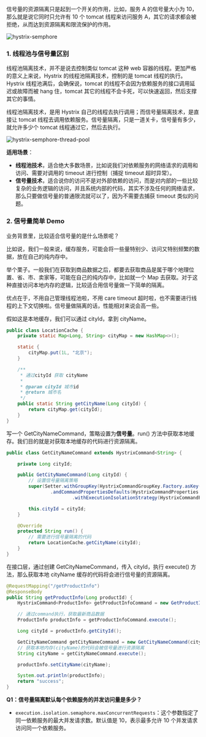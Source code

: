 信号量的资源隔离只是起到一个开关的作用，比如，服务 A 的信号量大小为 10，那么就是说它同时只允许有 10 个 tomcat 线程来访问服务 A，其它的请求都会被拒绝，从而达到资源隔离和限流保护的作用。

![hystrix-semphore](https://doocs.gitee.io/advanced-java/docs/high-availability/images/hystrix-semphore.png)



### 1. 线程池与信号量区别

线程池隔离技术，并不是说去控制类似 tomcat 这种 web 容器的线程。更加严格的意义上来说，Hystrix 的线程池隔离技术，控制的是 tomcat 线程的执行。Hystrix 线程池满后，会确保说，tomcat 的线程不会因为依赖服务的接口调用延迟或故障而被 hang 住，tomcat 其它的线程不会卡死，可以快速返回，然后支撑其它的事情。

线程池隔离技术，是用 Hystrix 自己的线程去执行调用；而信号量隔离技术，是直接让 tomcat 线程去调用依赖服务。信号量隔离，只是一道关卡，信号量有多少，就允许多少个 tomcat 线程通过它，然后去执行。

![hystrix-semphore-thread-pool](https://doocs.gitee.io/advanced-java/docs/high-availability/images/hystrix-semphore-thread-pool.png)

**适用场景**：

- **线程池技术**，适合绝大多数场景，比如说我们对依赖服务的网络请求的调用和访问、需要对调用的 timeout 进行控制（捕捉 timeout 超时异常）。
- **信号量技术**，适合说你的访问不是对外部依赖的访问，而是对内部的一些比较复杂的业务逻辑的访问，并且系统内部的代码，其实不涉及任何的网络请求，那么只要做信号量的普通限流就可以了，因为不需要去捕获 timeout 类似的问题。



### 2. 信号量简单 Demo

业务背景里，比较适合信号量的是什么场景呢？

比如说，我们一般来说，缓存服务，可能会将一些量特别少、访问又特别频繁的数据，放在自己的纯内存中。

举个栗子。一般我们在获取到商品数据之后，都要去获取商品是属于哪个地理位置、省、市、卖家等，可能在自己的纯内存中，比如就一个 Map 去获取。对于这种直接访问本地内存的逻辑，比较适合用信号量做一下简单的隔离。

优点在于，不用自己管理线程池啦，不用 care timeout 超时啦，也不需要进行线程的上下文切换啦。信号量做隔离的话，性能相对来说会高一些。

假如这是本地缓存，我们可以通过 cityId，拿到 cityName。

```java
public class LocationCache {
    private static Map<Long, String> cityMap = new HashMap<>();

    static {
        cityMap.put(1L, "北京");
    }

    /**
     * 通过cityId 获取 cityName
     *
     * @param cityId 城市id
     * @return 城市名
     */
    public static String getCityName(Long cityId) {
        return cityMap.get(cityId);
    }
}
```

写一个 GetCityNameCommand，策略设置为**信号量**。run() 方法中获取本地缓存。我们目的就是对获取本地缓存的代码进行资源隔离。

```java
public class GetCityNameCommand extends HystrixCommand<String> {

    private Long cityId;

    public GetCityNameCommand(Long cityId) {
        // 设置信号量隔离策略
        super(Setter.withGroupKey(HystrixCommandGroupKey.Factory.asKey("GetCityNameGroup"))
                .andCommandPropertiesDefaults(HystrixCommandProperties.Setter()
                        .withExecutionIsolationStrategy(HystrixCommandProperties.ExecutionIsolationStrategy.SEMAPHORE)));

        this.cityId = cityId;
    }

    @Override
    protected String run() {
        // 需要进行信号量隔离的代码
        return LocationCache.getCityName(cityId);
    }
}
```

在接口层，通过创建 GetCityNameCommand，传入 cityId，执行 execute() 方法，那么获取本地 cityName 缓存的代码将会进行信号量的资源隔离。

```java
@RequestMapping("/getProductInfo")
@ResponseBody
public String getProductInfo(Long productId) {
    HystrixCommand<ProductInfo> getProductInfoCommand = new GetProductInfoCommand(productId);

    // 通过command执行，获取最新商品数据
    ProductInfo productInfo = getProductInfoCommand.execute();

    Long cityId = productInfo.getCityId();

    GetCityNameCommand getCityNameCommand = new GetCityNameCommand(cityId);
    // 获取本地内存(cityName)的代码会被信号量进行资源隔离
    String cityName = getCityNameCommand.execute();

    productInfo.setCityName(cityName);

    System.out.println(productInfo);
    return "success";
}
```



**Q1：信号量隔离默认每个依赖服务的并发访问量是多少？**

- `execution.isolation.semaphore.maxConcurrentRequests`：这个参数指定了同一依赖服务的最大并发请求数。默认值是 10，表示最多允许 10 个并发请求访问同一个依赖服务。

